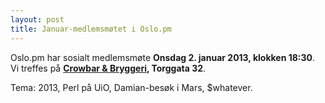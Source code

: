 ```yaml
---
layout: post
title: Januar-medlemsmøtet i Oslo.pm
---
```

<p>Oslo.pm har sosialt medlemsmøte <strong>Onsdag 2. januar 2013, klokken 18:30</strong>. Vi treffes på <strong><a href="http://www.yelp.com/biz/crowbar-og-bryggeri-oslo" title="Link til facebook-siden">Crowbar &amp; Bryggeri</a>, Torggata 32</strong>.</p>

<p>Tema: 2013, Perl på UiO, Damian-besøk i Mars, $whatever.</p> 
